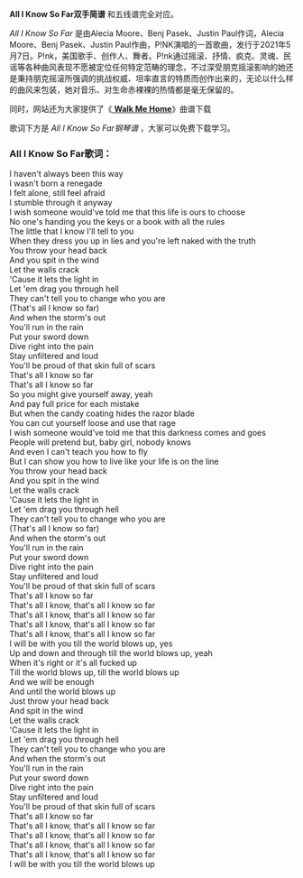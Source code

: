 

**All I Know So Far双手简谱** 和五线谱完全对应。

_All I Know So Far_ 是由Alecia Moore、Benj Pasek、Justin Paul作词，Alecia Moore、Benj
Pasek、Justin
Paul作曲，P!NK演唱的一首歌曲，发行于2021年5月7日。P!nk，美国歌手、创作人、舞者。P!nk通过摇滚、抒情、疯克、灵魂、民谣等各种曲风表现不愿被定位任何特定范畴的理念，不过深受朋克摇滚影响的她还是秉持朋克摇滚所强调的挑战权威、坦率直言的特质而创作出来的，无论以什么样的曲风来包装，她对音乐、对生命赤裸裸的热情都是毫无保留的。

同时，网站还为大家提供了《[ **Walk Me Home**](Music-10241-Walk-Me-Home-Pink.html "Walk Me
Home")》曲谱下载

歌词下方是 _All I Know So Far钢琴谱_ ，大家可以免费下载学习。

### All I Know So Far歌词：

I haven't always been this way  
I wasn't born a renegade  
I felt alone, still feel afraid  
I stumble through it anyway  
I wish someone would've told me that this life is ours to choose  
No one's handing you the keys or a book with all the rules  
The little that I know I'll tell to you  
When they dress you up in lies and you're left naked with the truth  
You throw your head back  
And you spit in the wind  
Let the walls crack  
'Cause it lets the light in  
Let 'em drag you through hell  
They can't tell you to change who you are  
(That's all I know so far)  
And when the storm's out  
You'll run in the rain  
Put your sword down  
Dive right into the pain  
Stay unfiltered and loud  
You'll be proud of that skin full of scars  
That's all I know so far  
That's all I know so far  
So you might give yourself away, yeah  
And pay full price for each mistake  
But when the candy coating hides the razor blade  
You can cut yourself loose and use that rage  
I wish someone would've told me that this darkness comes and goes  
People will pretend but, baby girl, nobody knows  
And even I can't teach you how to fly  
But I can show you how to live like your life is on the line  
You throw your head back  
And you spit in the wind  
Let the walls crack  
'Cause it lets the light in  
Let 'em drag you through hell  
They can't tell you to change who you are  
(That's all I know so far)  
And when the storm's out  
You'll run in the rain  
Put your sword down  
Dive right into the pain  
Stay unfiltered and loud  
You'll be proud of that skin full of scars  
That's all I know so far  
That's all I know, that's all I know so far  
That's all I know, that's all I know so far  
That's all I know, that's all I know so far  
That's all I know, that's all I know so far  
I will be with you till the world blows up, yes  
Up and down and through till the world blows up, yeah  
When it's right or it's all fucked up  
Till the world blows up, till the world blows up  
And we will be enough  
And until the world blows up  
Just throw your head back  
And spit in the wind  
Let the walls crack  
'Cause it lets the light in  
Let 'em drag you through hell  
They can't tell you to change who you are  
And when the storm's out  
You'll run in the rain  
Put your sword down  
Dive right into the pain  
Stay unfiltered and loud  
You'll be proud of that skin full of scars  
That's all I know so far  
That's all I know, that's all I know so far  
That's all I know, that's all I know so far  
That's all I know, that's all I know so far  
That's all I know, that's all I know so far  
I will be with you till the world blows up


